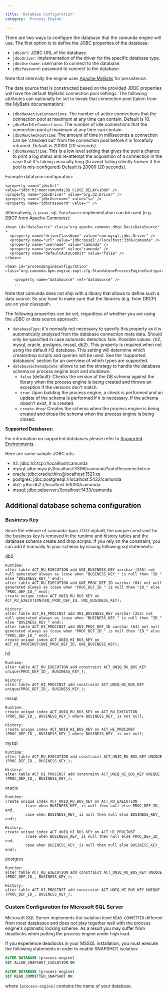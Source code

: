 ```yaml
---

title: 'Database Configuration'
category: 'Process Engine'

---
```


There are two ways to configure the database that the camunda engine will use. The first option is to define the JDBC properties of the database:

* `jdbcUrl`: JDBC URL of the database.
* `jdbcDriver`: implementation of the driver for the specific database type.
* `jdbcUsername`: username to connect to the database.
* `jdbcPassword`: password to connect to the database.

Note that internally the engine uses <a href="http://www.mybatis.org/">Apache MyBatis</a> for persistence.

The data source that is constructed based on the provided JDBC properties will have the default MyBatis connection pool settings. The following attributes can optionally be set to tweak that connection pool (taken from the MyBatis documentation):

* `jdbcMaxActiveConnections`: The number of active connections that the connection pool at maximum at any time can contain. Default is 10.
* `jdbcMaxIdleConnections`: The number of idle connections that the connection pool at maximum at any time can contain.
* `jdbcMaxCheckoutTime`: The amount of time in milliseconds a connection can be 'checked out' from the connection pool before it is forcefully returned. Default is 20000 (20 seconds).
* `jdbcMaxWaitTime`: This is a low level setting that gives the pool a chance to print a log status and re-attempt the acquisition of a connection in the case that it's taking unusually long (to avoid failing silently forever if the pool is mis-configured) Default is 20000 (20 seconds).

Example database configuration:

    <property name="jdbcUrl" value="jdbc:h2:mem:camunda;DB_CLOSE_DELAY=1000" />
    <property name="jdbcDriver" value="org.h2.Driver" />
    <property name="jdbcUsername" value="sa" />
    <property name="jdbcPassword" value="" />

Alternatively, a `javax.sql.DataSource` implementation can be used (e.g. DBCP from Apache Commons):

    <bean id="dataSource" class="org.apache.commons.dbcp.BasicDataSource" >
      <property name="driverClassName" value="com.mysql.jdbc.Driver" />
      <property name="url" value="jdbc:mysql://localhost:3306/camunda" />
      <property name="username" value="camunda" />
      <property name="password" value="camunda" />
      <property name="defaultAutoCommit" value="false" />
    </bean>

    <bean id="processEngineConfiguration" class="org.camunda.bpm.engine.impl.cfg.StandaloneProcessEngineConfiguration">

        <property name="dataSource" ref="dataSource" />
        ...

Note that camunda does not ship with a library that allows to define such a data source. So you have to make sure that the libraries (e.g. from DBCP) are on your classpath.

The following properties can be set, regardless of whether you are using the JDBC or data source approach:

* `databaseType`: it's normally not necessary to specify this property as it is automatically analyzed from the database connection meta data. Should only be specified in case automatic detection fails. Possible values: {h2, mysql, oracle, postgres, mssql, db2}. This property is required when not using the default H2 database. This setting will determine which create/drop scripts and queries will be used. See the 'supported databases' section for an overview of which types are supported.</li>
* `databaseSchemaUpdate`: allows to set the strategy to handle the database schema on process engine boot and shutdown.
  * `false` (default): Checks the version of the DB schema against the library when the process engine is being created and throws an exception if the versions don't match.
  * `true`: Upon building the process engine, a check is performed and an update of the schema is performed if it is necessary. If the schema doesn't exist, it is created.
  * `create-drop`: Creates the schema when the process engine is being created and drops the schema when the process engine is being closed.

<div class="alert alert-warning">
  <strong>Supported Databases: </strong>
  <p>For information on supported databases please refer to <a href="ref:#introduction-supported-environments-for-version-71">Supported Environments</a>.</p>
</div>

Here are some sample JDBC urls:

* h2: jdbc:h2:tcp://localhost/camunda
* mysql: jdbc:mysql://localhost:3306/camunda?autoReconnect=true
* oracle: jdbc:oracle:thin:@localhost:1521:xe
* postgres: jdbc:postgresql://localhost:5432/camunda
* db2: jdbc:db2://localhost:50000/camunda
* mssql: jdbc:sqlserver://localhost:1433/camunda

## Additional database schema configuration

### Business Key

Since the release of camunda-bpm 7.0.0-alpha9, the unique constraint for the business key is removed in the runtime and history tables and the database schema create and drop scripts.
If you rely on the constraint, you can add it manually to your schema by issuing following sql statements:

  db2

    Runtime:
    alter table ACT_RU_EXECUTION add UNI_BUSINESS_KEY varchar (255) not null generated always as (case when "BUSINESS_KEY_" is null then "ID_" else "BUSINESS_KEY_" end);
    alter table ACT_RU_EXECUTION add UNI_PROC_DEF_ID varchar (64) not null generated always as (case when "PROC_DEF_ID_" is null then "ID_" else "PROC_DEF_ID_" end);
    create unique index ACT_UNIQ_RU_BUS_KEY on ACT_RU_EXECUTION(UNI_PROC_DEF_ID, UNI_BUSINESS_KEY);

    History:
    alter table ACT_HI_PROCINST add UNI_BUSINESS_KEY varchar (255) not null generated always as (case when "BUSINESS_KEY_" is null then "ID_" else "BUSINESS_KEY_" end);
    alter table ACT_HI_PROCINST add UNI_PROC_DEF_ID varchar (64) not null generated always as (case when "PROC_DEF_ID_" is null then "ID_" else "PROC_DEF_ID_" end);
    create unique index ACT_UNIQ_HI_BUS_KEY on ACT_HI_PROCINST(UNI_PROC_DEF_ID, UNI_BUSINESS_KEY);

  h2

    Runtime:
    alter table ACT_RU_EXECUTION add constraint ACT_UNIQ_RU_BUS_KEY unique(PROC_DEF_ID_, BUSINESS_KEY_);

    History:
    alter table ACT_HI_PROCINST add constraint ACT_UNIQ_HI_BUS_KEY unique(PROC_DEF_ID_, BUSINESS_KEY_);

  mssql

    Runtime:
    create unique index ACT_UNIQ_RU_BUS_KEY on ACT_RU_EXECUTION (PROC_DEF_ID_, BUSINESS_KEY_) where BUSINESS_KEY_ is not null;

    History:
    create unique index ACT_UNIQ_HI_BUS_KEY on ACT_HI_PROCINST (PROC_DEF_ID_, BUSINESS_KEY_) where BUSINESS_KEY_ is not null;

  mysql

    Runtime:
    alter table ACT_RU_EXECUTION add constraint ACT_UNIQ_RU_BUS_KEY UNIQUE (PROC_DEF_ID_, BUSINESS_KEY_);

    History:
    alter table ACT_HI_PROCINST add constraint ACT_UNIQ_HI_BUS_KEY UNIQUE (PROC_DEF_ID_, BUSINESS_KEY_);

  oracle

    Runtime:
    create unique index ACT_UNIQ_RU_BUS_KEY on ACT_RU_EXECUTION
             (case when BUSINESS_KEY_ is null then null else PROC_DEF_ID_ end,
             case when BUSINESS_KEY_ is null then null else BUSINESS_KEY_ end);

    History:
    create unique index ACT_UNIQ_HI_BUS_KEY on ACT_HI_PROCINST
             (case when BUSINESS_KEY_ is null then null else PROC_DEF_ID_ end,
             case when BUSINESS_KEY_ is null then null else BUSINESS_KEY_ end);

  postgres

    Runtime:
    alter table ACT_RU_EXECUTION add constraint ACT_UNIQ_RU_BUS_KEY UNIQUE (PROC_DEF_ID_, BUSINESS_KEY_);

    History:
    alter table ACT_HI_PROCINST add constraint ACT_UNIQ_HI_BUS_KEY UNIQUE (PROC_DEF_ID_, BUSINESS_KEY_);

### Custom Configuration for Microsoft SQL Server

Microsoft SQL Server implements the isolation level `READ_COMMITTED` different
from most databases and does not play together well with the process engine's
optimistic locking scheme. As a result you may suffer from deadlocks when
putting the process engine under high load. 

If you experience deadlocks in your MSSQL installation, you must execute the
following statements in order to enable SNAPSHOT isolation:

```sql
ALTER DATABASE [process-engine]
SET ALLOW_SNAPSHOT_ISOLATION ON

ALTER DATABASE [process-engine]
SET READ_COMMITTED_SNAPSHOT ON
```

where `[process-engine]` contains the name of your database.
